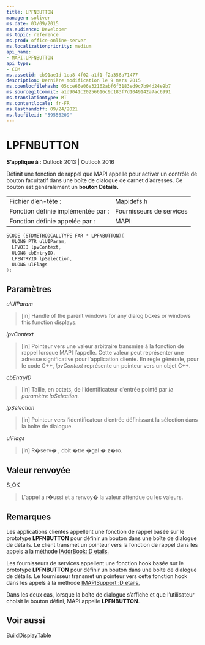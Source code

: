 ```yaml
---
title: LPFNBUTTON
manager: soliver
ms.date: 03/09/2015
ms.audience: Developer
ms.topic: reference
ms.prod: office-online-server
ms.localizationpriority: medium
api_name:
- MAPI.LPFNBUTTON
api_type:
- COM
ms.assetid: cb91ae1d-1ea8-4f02-a1f1-f2a356a71477
description: Dernière modification le 9 mars 2015
ms.openlocfilehash: 05cce66e06e32162abf6f3183ed9c7b94d24e9b7
ms.sourcegitcommit: a1d9041c20256616c9c183f7d1049142a7ac6991
ms.translationtype: MT
ms.contentlocale: fr-FR
ms.lasthandoff: 09/24/2021
ms.locfileid: "59556209"
---
```

# <a name="lpfnbutton"></a>LPFNBUTTON

  
  
**S’applique à** : Outlook 2013 | Outlook 2016 
  
Définit une fonction de rappel que MAPI appelle pour activer un contrôle de bouton facultatif dans une boîte de dialogue de carnet d’adresses. Ce bouton est généralement un **bouton Détails.** 
  
|||
|:-----|:-----|
|Fichier d’en-tête :  <br/> |Mapidefs.h  <br/> |
|Fonction définie implémentée par :  <br/> |Fournisseurs de services  <br/> |
|Fonction définie appelée par :  <br/> |MAPI  <br/> |
   
```cpp
SCODE (STDMETHODCALLTYPE FAR * LPFNBUTTON)(
  ULONG_PTR ulUIParam,
  LPVOID lpvContext,
  ULONG cbEntryID,
  LPENTRYID lpSelection,
  ULONG ulFlags
);
```

## <a name="parameters"></a>Paramètres

 _ulUIParam_
  
> [in] Handle of the parent windows for any dialog boxes or windows this function displays.
    
 _lpvContext_
  
> [in] Pointeur vers une valeur arbitraire transmise à la fonction de rappel lorsque MAPI l’appelle. Cette valeur peut représenter une adresse significative pour l’application cliente. En règle générale, pour le code C++,  _lpvContext_ représente un pointeur vers un objet C++. 
    
 _cbEntryID_
  
> [in] Taille, en octets, de l’identificateur d’entrée pointé par _le paramètre lpSelection._ 
    
 _lpSelection_
  
> [in] Pointeur vers l’identificateur d’entrée définissant la sélection dans la boîte de dialogue.
    
 _ulFlags_
  
> [in] R�serv� ; doit �tre �gal � z�ro.
    
## <a name="return-value"></a>Valeur renvoyée

S_OK 
  
> L'appel a r�ussi et a renvoy� la valeur attendue ou les valeurs.
    
## <a name="remarks"></a>Remarques

Les applications clientes appellent une fonction de rappel basée sur le prototype **LPFNBUTTON** pour définir un bouton dans une boîte de dialogue de détails. Le client transmet un pointeur vers la fonction de rappel dans les appels à la méthode [IAddrBook::D etails.](iaddrbook-details.md) 
  
Les fournisseurs de services appellent une fonction hook basée sur le prototype **LPFNBUTTON** pour définir un bouton dans une boîte de dialogue de détails. Le fournisseur transmet un pointeur vers cette fonction hook dans les appels à la méthode [IMAPISupport::D etails.](imapisupport-details.md) 
  
Dans les deux cas, lorsque la boîte de dialogue s’affiche et que l’utilisateur choisit le bouton défini, MAPI appelle **LPFNBUTTON**. 
  
## <a name="see-also"></a>Voir aussi



[BuildDisplayTable](builddisplaytable.md)

